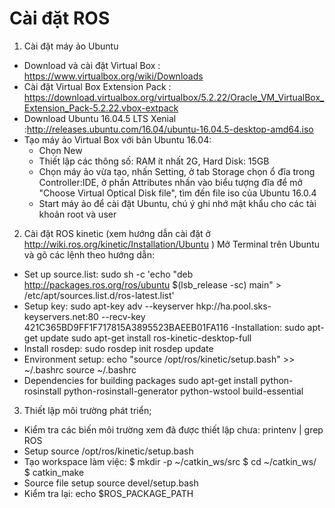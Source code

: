 # Cài đặt ROS
1. Cài đặt máy ảo Ubuntu
- Download và cài đặt Virtual Box : https://www.virtualbox.org/wiki/Downloads
- Cài đặt Virtual Box Extension Pack : https://download.virtualbox.org/virtualbox/5.2.22/Oracle_VM_VirtualBox_Extension_Pack-5.2.22.vbox-extpack
- Download Ubuntu 16.04.5 LTS Xenial :http://releases.ubuntu.com/16.04/ubuntu-16.04.5-desktop-amd64.iso
- Tạo máy ảo Virtual Box với bản Ubuntu 16.04:
	+ Chọn New
	+ Thiết lập các thông số: RAM ít nhất 2G, Hard Disk: 15GB
	+ Chọn máy ảo vừa tạo, nhấn Setting, ở tab Storage chọn ổ đĩa trong Controller:IDE, ở phần Attributes nhấn vào biểu tượng đĩa để mở "Choose Virtual Optical Disk file", tìm đến file iso của Ubuntu 16.0.4
	+ Start máy ảo để cài đặt Ubuntu, chú ý ghi nhớ mật khẩu cho các tài khoản root và user
2. Cài đặt ROS kinetic (xem hướng dẫn cài đặt ở http://wiki.ros.org/kinetic/Installation/Ubuntu )
Mở Terminal trên Ubuntu và gõ các lệnh theo hướng dẫn:
- Set up source.list:
sudo sh -c 'echo "deb http://packages.ros.org/ros/ubuntu $(lsb_release -sc) main" > /etc/apt/sources.list.d/ros-latest.list'
- Setup key:
sudo apt-key adv --keyserver hkp://ha.pool.sks-keyservers.net:80 --recv-key 421C365BD9FF1F717815A3895523BAEEB01FA116
-Installation:
sudo apt-get update
sudo apt-get install ros-kinetic-desktop-full
- Install rosdep:
sudo rosdep init
rosdep update
- Environment setup:
echo "source /opt/ros/kinetic/setup.bash" >> ~/.bashrc
source ~/.bashrc
- Dependencies for building packages
sudo apt-get install python-rosinstall python-rosinstall-generator python-wstool build-essential
3. Thiết lập môi trường phát triển;
- Kiểm tra các biến môi trường xem đã được thiết lập chưa:
printenv | grep ROS
- Setup
source /opt/ros/kinetic/setup.bash
- Tạo workspace làm việc:
$ mkdir -p ~/catkin_ws/src
$ cd ~/catkin_ws/
$ catkin_make
- Source file setup
source devel/setup.bash
- Kiểm tra lại:
 echo $ROS_PACKAGE_PATH

